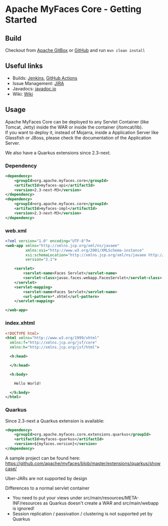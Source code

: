 # Apache MyFaces Core - Getting Started

## Build
Checkout from [Apache GitBox](https://gitbox.apache.org/repos/asf?p=myfaces.git) or [GitHub](https://github.com/apache/myfaces) and run `mvn clean install`

## Useful links
* Builds: [Jenkins](https://ci-builds.apache.org/job/MyFaces/), [GitHub Actions](https://github.com/apache/myfaces/actions)
* Issue Management: [JIRA](https://issues.apache.org/jira/projects/MYFACES/) 
* Javadocs: [javadoc.io](https://javadoc.io/doc/org.apache.myfaces.core/myfaces-api/latest/index.html)
* Wiki: [Wiki](https://cwiki.apache.org/confluence/display/MYFACES/Index)

## Usage

Apache MyFaces Core can be deployed to any Servlet Container (like Tomcat, Jetty) inside the WAR or inside the container (/tomcat/lib).  
If you want to deploy it, instead of Mojarra, inside a Application Server like Glassfish or JBoss, please check the documentation of the Application Server.  

We also have a Quarkus extensions since 2.3-next.  


### Dependency
```xml
<dependency>
    <groupId>org.apache.myfaces.core</groupId>
    <artifactId>myfaces-api</artifactId>
    <version>2.3-next-M3</version>
</dependency>
<dependency>
    <groupId>org.apache.myfaces.core</groupId>
    <artifactId>myfaces-impl</artifactId>
    <version>2.3-next-M3</version>
</dependency>
```

### web.xml
```xml
<?xml version="1.0" encoding="UTF-8"?>
<web-app xmlns="http://xmlns.jcp.org/xml/ns/javaee"
         xmlns:xsi="http://www.w3.org/2001/XMLSchema-instance"
         xsi:schemaLocation="http://xmlns.jcp.org/xml/ns/javaee http://xmlns.jcp.org/xml/ns/javaee/web-app_3_1.xsd"
         version="3.1">

    <servlet>
        <servlet-name>Faces Servlet</servlet-name>
        <servlet-class>javax.faces.webapp.FacesServlet</servlet-class>
    </servlet>
    <servlet-mapping>
        <servlet-name>Faces Servlet</servlet-name>
        <url-pattern>*.xhtml</url-pattern>
    </servlet-mapping>

</web-app>
```

### index.xhtml
```xml
<!DOCTYPE html>
<html xmlns="http://www.w3.org/1999/xhtml"
  xmlns:f="http://xmlns.jcp.org/jsf/core"
  xmlns:h="http://xmlns.jcp.org/jsf/html">

  <h:head>

  </h:head>

  <h:body>

    Hello World!

  </h:body>
</html>
```

### Quarkus

Since 2.3-next a Quarkus extension is available: 

```xml
<dependency>
	<groupId>org.apache.myfaces.core.extensions.quarkus</groupId>
	<artifactId>myfaces-quarkus</artifactId>
	<version>${myfaces.version}</version>
</dependency>
```

A sample project can be found here: https://github.com/apache/myfaces/blob/master/extensions/quarkus/showcase/

Uber-JARs are not supported by design

Differences to a normal servlet container
* You need to put your views under src/main/resources/META-INF/resources as Quarkus doesn't create a WAR and src/main/webapp is ignored!
* Session replication / passivation / clustering is not supported yet by Quarkus

